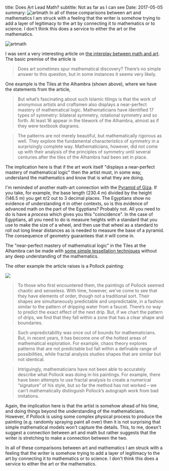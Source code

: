 title: Does Art Lead Math?
subtitle: Not as far as I can see
Date: 2017-05-05
summary: ![artmath](images/artmath.jpg) In all of these comparisons between art and mathematics I am struck with a feeling that the writer is somehow trying to add a layer of legitimacy to the art by connecting it to mathematics or to science.  I don't think this does a service to either the art or the mathematics.

![artmath](images/artmath.jpg)

I was sent a very interesting article on [the interplay between math and art](https://theconversation.com/did-artists-lead-the-way-in-mathematics-75355).  The basic premise of the article is

>Does art sometimes spur mathematical discovery? There’s no simple answer to this question, but in some instances it seems very likely.

One example is the Tiles at the Alhambra (shown above), where we have the statements from the article,

> But what’s fascinating about such Islamic tilings is that the work of anonymous artists and craftsmen also displays a near-perfect mastery of mathematical logic. Mathematicians have identified 17 types of symmetry: bilateral symmetry, rotational symmetry and so forth. At least 16 appear in the tilework of the Alhambra, almost as if they were textbook diagrams.

>The patterns are not merely beautiful, but mathematically rigorous as well. They explore the fundamental characteristics of symmetry in a surprisingly complete way. Mathematicians, however, did not come up with their analysis of the principles of symmetry until several centuries after the tiles of the Alhambra had been set in place.

The implication here is that if the art work itself "displays a near-perfect mastery of mathematical logic" then the artist must, in some way, understand the mathematics and know that is what they are doing.  

I'm reminded of another math-art connection with the [Pyramid of Giza](https://en.wikipedia.org/wiki/Great_Pyramid_of_Giza).  If you take, for example, the base length (230.4 m) divided by the height (146.5 m) you get $\pi/2$ out to 3 decimal places.  The Egyptians show no evidence of understanding $\pi$ in other contexts, so is this evidence of advanced math on the part of the Egyptians?  Probably not.  All you need to do is have a *process* which gives you this "coincidence".  In the case of Egyptians, all you need to do is measure heights with a standard that you use to make the size of a wheel, and then use that wheel as a standard to roll out long linear distances as is needed to measure the base of a pyramid.  The consequence of geometry guarantees that $\pi$ will come in.

The "near-perfect mastery of mathematical logic" in the Tiles at the Alhambra can be made with [some simple tessellation techniques](http://mathstat.slu.edu/escher/index.php/Tessellations_by_Recognizable_Figures) without any deep understanding of the mathematics.  

The other example the article raises is a Pollock painting:

<img src="images/pollock.jpg">

>To those who first encountered them, the paintings of Pollock seemed chaotic and senseless. With time, however, we’ve come to see that they have elements of order, though not a traditional sort. Their shapes are simultaneously predictable and unpredictable, in a fashion similar to the pattern of dripping water from a faucet. There’s no way to predict the exact effect of the next drip. But, if we chart the pattern of drips, we find that they fall within a zone that has a clear shape and boundaries.

>Such unpredictability was once out of bounds for mathematicians. But, in recent years, it has become one of the hottest areas of mathematical exploration. For example, chaos theory explores patterns that are not predictable but fall within a definable range of possibilities, while fractal analysis studies shapes that are similar but not identical.

> Intriguingly, mathematicians have not been able to accurately describe what Pollock was doing in his paintings. For example, there have been attempts to use fractal analysis to create a numerical “signature” of his style, but so far the method has not worked – we can’t mathematically distinguish Pollock’s autograph work from bad imitations. 

Again, the implication here is that the artist is somehow ahead of his time, and doing things beyond the understanding of the mathematicians.  However, if Pollock is using some complex physical process to produce the painting (e.g. randomly spraying paint all over) then it is not surprising that simple mathematical models won't capture the details.  This, to me, doesn't suggest a connection between art and math but rather suggests that the writer is stretching to make a connection between the two.

In all of these comparisons between art and mathematics I am struck with a feeling that the writer is somehow trying to add a layer of legitimacy to the art by connecting it to mathematics or to science.  I don't think this does a service to either the art or the mathematics.

